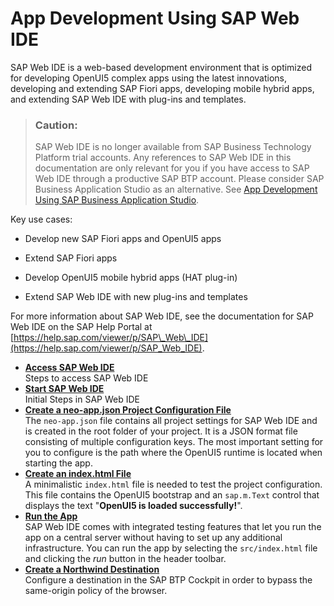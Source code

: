 <!-- loio13ced9493472408999143bc99bbb73b9 -->

# App Development Using SAP Web IDE

SAP Web IDE is a web-based development environment that is optimized for developing OpenUI5 complex apps using the latest innovations, developing and extending SAP Fiori apps, developing mobile hybrid apps, and extending SAP Web IDE with plug-ins and templates.

> ### Caution:  
> SAP Web IDE is no longer available from SAP Business Technology Platform trial accounts. Any references to SAP Web IDE in this documentation are only relevant for you if you have access to SAP Web IDE through a productive SAP BTP account. Please consider SAP Business Application Studio as an alternative. See [App Development Using SAP Business Application Studio](app-development-using-sap-business-application-studio-6bbad66.md).

Key use cases:

-   Develop new SAP Fiori apps and OpenUI5 apps

-   Extend SAP Fiori apps

-   Develop OpenUI5 mobile hybrid apps \(HAT plug-in\)

-   Extend SAP Web IDE with new plug-ins and templates


For more information about SAP Web IDE, see the documentation for SAP Web IDE on the SAP Help Portal at [https://help.sap.com/viewer/p/SAP\_Web\_IDE](https://help.sap.com/viewer/p/SAP_Web_IDE).

-   **[Access SAP Web IDE](access-sap-web-ide-34bfb45.md "Steps to access SAP Web IDE")**  
Steps to access SAP Web IDE
-   **[Start SAP Web IDE](start-sap-web-ide-213a69c.md "Initial Steps in SAP Web IDE")**  
Initial Steps in SAP Web IDE
-   **[Create a neo-app.json Project Configuration File](create-a-neo-app-json-project-configuration-file-28fa753.md "The neo-app.json file contains all project settings for SAP Web IDE
		and is created in the root folder of your project. It is a JSON format file consisting of multiple configuration keys. The most important
		setting for you to configure is the path where the OpenUI5 runtime is located when
		starting the app.")**  
The `neo-app.json` file contains all project settings for SAP Web IDE and is created in the root folder of your project. It is a JSON format file consisting of multiple configuration keys. The most important setting for you to configure is the path where the OpenUI5 runtime is located when starting the app.
-   **[Create an index.html File](create-an-index-html-file-f7cbafc.md "A minimalistic index.html file is needed to test the project
		configuration. This file contains the OpenUI5 bootstrap and an
			sap.m.Text control that displays the text &quot;OpenUI5 is loaded
			successfully!&quot;.")**  
A minimalistic `index.html` file is needed to test the project configuration. This file contains the OpenUI5 bootstrap and an `sap.m.Text` control that displays the text "**OpenUI5 is loaded successfully!**".
-   **[Run the App](run-the-app-745424a.md "SAP Web IDE comes with integrated
		testing features that let you run the app on a central server without having to set up any
		additional infrastructure. You can run the app by selecting the
			src/index.html file and clicking the run
		button in the header toolbar.")**  
SAP Web IDE comes with integrated testing features that let you run the app on a central server without having to set up any additional infrastructure. You can run the app by selecting the `src/index.html` file and clicking the *run* button in the header toolbar.
-   **[Create a Northwind Destination](create-a-northwind-destination-3a16c7a.md "Configure a destination in the SAP BTP Cockpit in order to
		bypass the same-origin policy of the browser.")**  
Configure a destination in the SAP BTP Cockpit in order to bypass the same-origin policy of the browser.

